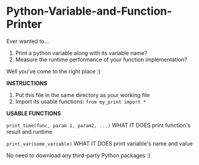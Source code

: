 # Python-Variable-and-Function-Printer
Ever wanted to... 
1. Print a python variable along with its variable name?
2. Measure the runtime performance of your function implementation? 

Well you've come to the right place :)

<b>INSTRUCTIONS</b>
1. Put this file in the same directory as your working file
2. Import its usable functions: `from my_print import *`

<b>USABLE FUNCTIONS</b>

`print_time(func, param 1, param2, ...)`
    WHAT IT DOES    print function's result and runtime

`print_var(some_variable)`
    WHAT IT DOES    print variable's name and value  

No need to download any third-party Python packages :)

